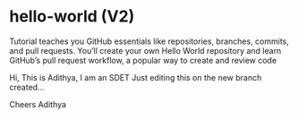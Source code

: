 # hello-world (V2)
Tutorial teaches you GitHub essentials like repositories, branches, commits, and pull requests. You’ll create your own Hello World repository and learn GitHub’s pull request workflow, a popular way to create and review code


Hi, This is Adithya, I am an SDET
Just editing this on the new branch created...

Cheers
Adithya
